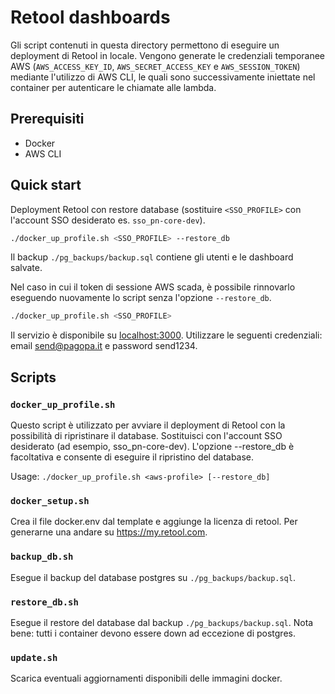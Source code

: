 # Retool dashboards

Gli script contenuti in questa directory permettono di eseguire un deployment di Retool in locale. Vengono generate le credenziali temporanee AWS (`AWS_ACCESS_KEY_ID`, `AWS_SECRET_ACCESS_KEY` e `AWS_SESSION_TOKEN`) mediante l'utilizzo di AWS CLI, le quali sono successivamente iniettate nel container per autenticare le chiamate alle lambda.

## Prerequisiti

* Docker
* AWS CLI

## Quick start
Deployment Retool con restore database (sostituire `<SSO_PROFILE>` con l'account SSO desiderato es. `sso_pn-core-dev`).
```sh
./docker_up_profile.sh <SSO_PROFILE> --restore_db 
```
Il backup `./pg_backups/backup.sql` contiene gli utenti e le dashboard salvate.

Nel caso in cui il token di sessione AWS scada, è possibile rinnovarlo eseguendo nuovamente lo script senza l'opzione `--restore_db`. 

```sh
./docker_up_profile.sh <SSO_PROFILE> 
```

Il servizio è disponibile su [localhost:3000](http://localhost:3000). 
Utilizzare le seguenti credenziali: email send@pagopa.it e password send1234.

## Scripts
### `docker_up_profile.sh`
Questo script è utilizzato per avviare il deployment di Retool con la possibilità di ripristinare il database. Sostituisci <aws-profile> con l'account SSO desiderato (ad esempio, sso_pn-core-dev). L'opzione --restore_db è facoltativa e consente di eseguire il ripristino del database.

Usage: `./docker_up_profile.sh <aws-profile> [--restore_db]`


### `docker_setup.sh`
Crea il file docker.env dal template e aggiunge la licenza di retool. Per generarne una andare su https://my.retool.com.

### `backup_db.sh`
Esegue il backup del database postgres su `./pg_backups/backup.sql`. 

### `restore_db.sh`
Esegue il restore del database dal backup `./pg_backups/backup.sql`.
Nota bene: tutti i container devono essere down ad eccezione di postgres.

### `update.sh`
Scarica eventuali aggiornamenti disponibili delle immagini docker.


